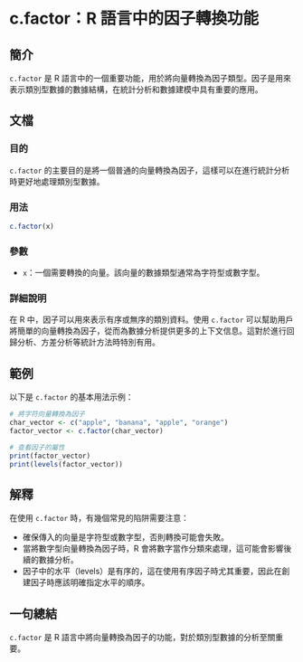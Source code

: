 <!--
Meta Description: # c.factor：R 語言中的因子轉換功能 ## 簡介 `c.factor` 是 R 語言中的一個重要功能，用於將向量轉換為因子類型。因子是用來表示類別型數據的數據結構，在統計分析和數據建模中具有重要的應用。 ## 文檔 ### 目的 `c.factor` 的主要目的是將一個普通的向量轉換為因子...
Meta Keywords: factor, factor_vector, char_vector, apple, print
-->

# c.factor：R 語言中的因子轉換功能

## 簡介
`c.factor` 是 R 語言中的一個重要功能，用於將向量轉換為因子類型。因子是用來表示類別型數據的數據結構，在統計分析和數據建模中具有重要的應用。

## 文檔
### 目的
`c.factor` 的主要目的是將一個普通的向量轉換為因子，這樣可以在進行統計分析時更好地處理類別型數據。

### 用法
```R
c.factor(x)
```

### 參數
- `x`：一個需要轉換的向量。該向量的數據類型通常為字符型或數字型。

### 詳細說明
在 R 中，因子可以用來表示有序或無序的類別資料。使用 `c.factor` 可以幫助用戶將簡單的向量轉換為因子，從而為數據分析提供更多的上下文信息。這對於進行回歸分析、方差分析等統計方法時特別有用。

## 範例
以下是 `c.factor` 的基本用法示例：

```R
# 將字符向量轉換為因子
char_vector <- c("apple", "banana", "apple", "orange")
factor_vector <- c.factor(char_vector)

# 查看因子的屬性
print(factor_vector)
print(levels(factor_vector))
```

## 解釋
在使用 `c.factor` 時，有幾個常見的陷阱需要注意：
- 確保傳入的向量是字符型或數字型，否則轉換可能會失敗。
- 當將數字型向量轉換為因子時，R 會將數字當作分類來處理，這可能會影響後續的數據分析。
- 因子中的水平（levels）是有序的，這在使用有序因子時尤其重要，因此在創建因子時應該明確指定水平的順序。

## 一句總結
`c.factor` 是 R 語言中將向量轉換為因子的功能，對於類別型數據的分析至關重要。